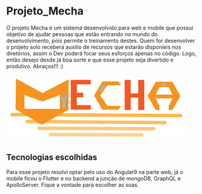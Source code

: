 # Projeto_Mecha
O projeto Mecha é um sistema desenvolvido para web e mobile que possui objetivo de ajudar pessoas que estão entrando no mundo do desenvolvimento, pois permite o treinamento destes. Quem for desenvolver o projeto solo receberá auxílio de recursos que estarão disponíeis nos diretórios, assim o Dev poderá focar seus esforços apenas no código. Logo, então desejo desde já boa sorte e que esse projeto seja divertido e produtivo. Abraços!!! :)

<img src="assets/Logomecha.png" style="margin:10px; align-self:center"/>

## Tecnologias escolhidas
Para esse projeto resolvi optar pelo uso do Angular9 na parte web, já o mobile ficou o Flutter e no backend a junção de mongoDB, GraphQL e ApolloServer. Fique a vontade para escolher as suas.
